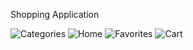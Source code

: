 Shopping Application

![Categories](https://github.com/kuntuluankita/Shopping-App/assets/140470459/372f532b-62b2-4fa5-8f12-3255cf8d246f)
![Home](https://github.com/kuntuluankita/Shopping-App/assets/140470459/4c0e59ca-e662-4563-a259-82bc8c5dd86c)
![Favorites](https://github.com/kuntuluankita/Shopping-App/assets/140470459/eed6f092-eef2-4876-b21e-d142acd9d839)
![Cart](https://github.com/kuntuluankita/Shopping-App/assets/140470459/24b682a5-5282-42be-b45e-fd5e38752734)
